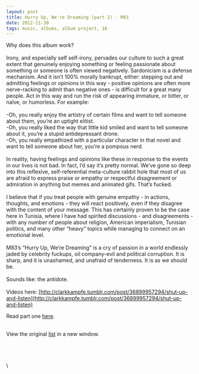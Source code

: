 ```yaml
---
layout: post
title: Hurry Up, We're Dreaming (part 2) - M83
date: 2012-11-30
tags: music, albums, album project, 16
---
```




Why does this album work?\
\
Irony, and especially self self-irony, pervades our culture to such a
great extent that genuinely enjoying something or feeling passionate
about something or someone is often viewed negatively. Sardonicism is a
defense mechanism. And it isn’t 100% morally bankrupt, either: stepping
out and admitting feelings or opinions in this way - positive opinions
are often more nerve-racking to admit than negative ones - is difficult
for a great many people. Act in this way and run the risk of appearing
immature, or bitter, or naïve, or humorless. For example:\
\
-Oh, you really enjoy the artistry of certain films and want to tell
someone about them, you’re an uptight elitist. \
-Oh, you really liked the way that little kid smiled and want to tell
someone about it, you’re a stupid antidepressant drone.\
-Oh, you really empathized with a particular character in that novel and
want to tell someone about her, you’re a pompous nerd.\
\
In reality, having feelings and opinions like these in response to the
events in our lives is not bad. In fact, I’d say it’s pretty normal.
We’ve gone so deep into this reflexive, self-referential meta-culture
rabbit hole that most of us are afraid to express praise or empathy or
respectful disagreement or admiration in anything but memes and animated
gifs. That’s fucked.\
\
I believe that if you treat people with genuine empathy - in actions,
thoughts, and emotions - they will react positively, even if they
disagree with the content of your message. This has certainly proven to
be the case here in Tunisia, where I have had spirited discussions - and
disagreements - with any number of people about religion, American
imperialism, Tunisian politics, and many other “heavy” topics while
managing to connect on an emotional level. \
\
M83’s “Hurry Up, We’re Dreaming” is a cry of passion in a world
endlessly jaded by celebrity fuckups, oil company-evil and political
corruption. It is sharp, and it is unashamed, and unafraid of
tenderness. It is as we should be.\
\
Sounds like: the antidote.\
\
Videos here:
[http://clarkkampfe.tumblr.com/post/36899957294/shut-up-and-listen](http://clarkkampfe.tumblr.com/post/36899957294/shut-up-and-listen)

Read part one
[here](http://clarkkampfe.tumblr.com/post/36907546320/hurry-up-were-dreaming-part-1-m83 "Hurry Up, We're Dreaming (part 1)").

\
View the original
[list](http://clarkkampfe.tumblr.com/post/33904700007/album-love) in a
new window.\
\
\
\
\
\


